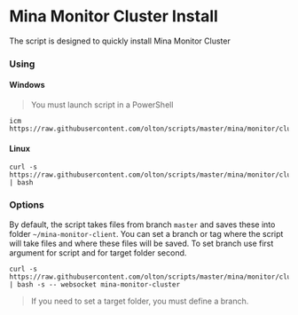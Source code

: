 # Mina Monitor Cluster Install

The script is designed to quickly install Mina Monitor Cluster

### Using

#### Windows

>You must launch script in a PowerShell

```shell
icm https://raw.githubusercontent.com/olton/scripts/master/mina/monitor/cluster/install.ps1
```

#### Linux
```shell
curl -s https://raw.githubusercontent.com/olton/scripts/master/mina/monitor/cluster/install.sh | bash
```

### Options

By default, the script takes files from branch `master` and saves these into folder `~/mina-monitor-client`.
You can set a branch or tag where the script will take files and where these files will be saved.
To  set branch use first argument for script and for target folder second.

```shell
curl -s https://raw.githubusercontent.com/olton/scripts/master/mina/monitor/cluster/install.sh | bash -s -- websocket mina-monitor-cluster
```

> If you need to set a target folder, you must define a branch.
